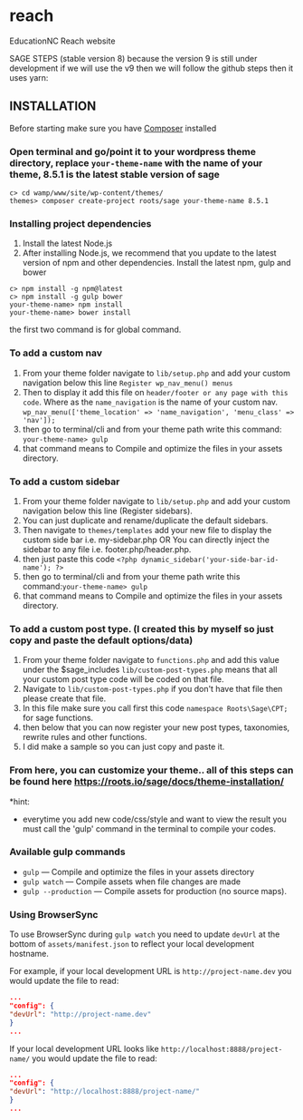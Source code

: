 # reach
EducationNC Reach website 

SAGE STEPS (stable version 8) because the version 9 is still under development if we will use the v9 then we will follow the github steps then it uses yarn:

## INSTALLATION
Before starting make sure you have [Composer](https://getcomposer.org/download/) installed

### Open terminal and go/point it to your wordpress theme directory,  replace `your-theme-name` with the name of your theme, 8.5.1 is the latest stable version of sage	

```shell
c> cd wamp/www/site/wp-content/themes/ 
themes> composer create-project roots/sage your-theme-name 8.5.1
```

### Installing project dependencies
1. Install the latest Node.js
2. After installing Node.js, we recommend that you update to the latest version of npm and other dependencies. Install the latest npm, gulp and bower

```shell
c> npm install -g npm@latest
c> npm install -g gulp bower
your-theme-name> npm install 
your-theme-name> bower install
```

the first two command is for global command.

### To add a custom nav
1. From your theme folder navigate to `lib/setup.php` and add your custom navigation below this line 
`Register wp_nav_menu() menus`
2. Then to display it add this file on `header/footer or any page with this code`. Where as the `name_navigation` is the name of your custom nav.
`wp_nav_menu(['theme_location' => 'name_navigation', 'menu_class' => 'nav']);`
3. then go to terminal/cli and from your theme path write this command:
`your-theme-name> gulp`
4. that command means to Compile and optimize the files in your assets directory.

### To add a custom sidebar
1. From your theme folder navigate to `lib/setup.php` and add your custom navigation below this line (Register sidebars).
2. You can just duplicate and rename/duplicate the default sidebars.
3. Then navigate to `themes/templates` add your new file to display the custom side bar i.e. my-sidebar.php OR You can directly inject the sidebar to any file i.e. footer.php/header.php.
4. then just paste this code `<?php dynamic_sidebar('your-side-bar-id-name'); ?> `
5. then go to terminal/cli and from your theme path write this command:`your-theme-name> gulp`
6. that command means to Compile and optimize the files in your assets directory.

### To add a custom post type. (I created this by myself so just copy and paste the default options/data)
1. From your theme folder navigate to `functions.php` and add this value under the $sage_includes `lib/custom-post-types.php`
means that all your custom post type code will be coded on that file.
2. Navigate to `lib/custom-post-types.php` if you don't have that file then please create that file.
3. In this file make sure you call first this code `namespace Roots\Sage\CPT;` for sage functions.
4. then below that you can now register your new post types, taxonomies, rewrite rules and other functions.
5. I did make a sample so you can just copy and paste it.

### From here, you can customize your theme.. all of this steps can be found here https://roots.io/sage/docs/theme-installation/


*hint:
- everytime you add new code/css/style and want to view the result you must call the 'gulp' command in the terminal to compile  your codes.

### Available gulp commands

* `gulp` — Compile and optimize the files in your assets directory
* `gulp watch` — Compile assets when file changes are made
* `gulp --production` — Compile assets for production (no source maps).


### Using BrowserSync

To use BrowserSync during `gulp watch` you need to update `devUrl` at the bottom of `assets/manifest.json` to reflect your local development hostname.

For example, if your local development URL is `http://project-name.dev` you would update the file to read:
```json
...
"config": {
"devUrl": "http://project-name.dev"
}
...
```
If your local development URL looks like `http://localhost:8888/project-name/` you would update the file to read:
```json
...
"config": {
"devUrl": "http://localhost:8888/project-name/"
}
...
```